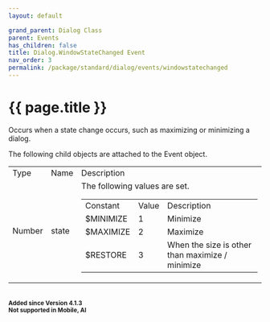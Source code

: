 ```yaml
---
layout: default

grand_parent: Dialog Class
parent: Events
has_children: false
title: Dialog.WindowStateChanged Event
nav_order: 3
permalink: /package/standard/dialog/events/windowstatechanged
---
```

# {{ page.title }}

Occurs when a state change occurs, such as maximizing or minimizing a dialog.

The following child objects are attached to the Event object.

<table>
    <tr>
        <td>Type</td>
        <td>Name</td>
        <td>Description</td>
    </tr>
    <tr>
        <td>Number</td>
        <td>state</td>
        <td>The following values ​​are set.
        <table>
                <tr>
                    <td>Constant</td>
                    <td>Value</td>
                    <td>Description</td>
                </tr>
                <tr>
                    <td>$MINIMIZE</td>
                    <td>1</td>
                    <td>Minimize</td>
                </tr>
                <tr>
                    <td>$MAXIMIZE</td>
                    <td>2</td>
                    <td>Maximize</td>
                </tr>
                <tr>
                    <td>$RESTORE</td>
                    <td>3</td>
                    <td>When the size is other than maximize / minimize</td>
                </tr>
            </table>
        </td>
    </tr>
</table>

<br>**<small>Added since Version 4.1.3</small>**
<br>**<small>Not supported in Mobile, AI</small>**